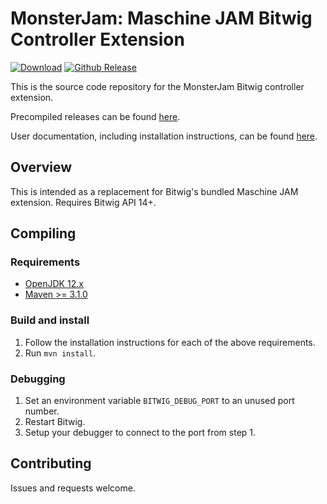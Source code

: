 # MonsterJam: Maschine JAM Bitwig Controller Extension

[![Download](https://img.shields.io/github/downloads/unthingable/monster-jam/total.svg)](https://github.com/unthingable/MonsterJam/releases/latest)
[![Github Release](https://img.shields.io/github/v/release/unthingable/monster-jam?include_prereleases)](https://img.shields.io/github/v/release/unthingable/MonsterJam?include_prereleases)

This is the source code repository for the MonsterJam Bitwig controller extension.

Precompiled releases can be found [here](https://github.com/unthingable/monster-jam/releases).

User documentation, including installation instructions, can be found [here](docs/README.md).

## Overview

This is intended as a replacement for Bitwig's bundled Maschine JAM extension. Requires Bitwig API 14+.

## Compiling

### Requirements

- [OpenJDK 12.x](https://adoptopenjdk.net/releases.html?variant=openjdk12)
- [Maven >= 3.1.0](https://maven.apache.org/)

### Build and install

1. Follow the installation instructions for each of the above requirements.
2. Run `mvn install`.

### Debugging

1. Set an environment variable `BITWIG_DEBUG_PORT` to an unused port number.
2. Restart Bitwig.
3. Setup your debugger to connect to the port from step 1.

## Contributing

Issues and requests welcome.
